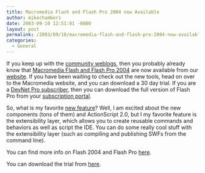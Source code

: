 ```yaml
---
title: Macromedia Flash and Flash Pro 2004 now Available
author: mikechambers
date: 2003-09-10 12:51:01 -0800
layout: post
permalink: /2003/09/10/macromedia-flash-and-flash-pro-2004-now-available/
categories:
  - General
---
```



If you keep up with the [community weblogs][1], then you probably already know that [Macromedia Flash and Flash Pro 2004][2] are now available from our [website][3]. If you have been waiting to check out the new tools, head on over to the Macromedia website, and you can download a 30 day trial. If you are a [DevNet Pro subscriber][4], then you can download the full version of Flash Pro from your [subscription portal][5].

So, what is my favorite [new feature][6]? Well, I am excited about the new components (tons of them) and ActionScript 2.0, but I my favorite feature is the extensibility layer, which allows you to create reusable commands and behaviors as well as script the IDE. You can do some really cool stuff with the extensibility layer (such as compiling and publishing SWFs from the command line).

You can find more info on Flash 2004 and Flash Pro [here][7].

You can download the trial from [here][8].

 [1]: http://www.macromedia.com/go/weblogs
 [2]: http://www.macromedia.com/software/flash/
 [3]: http://www.macromedia.com
 [4]: http://www.macromedia.com/devnet/subscriptions/
 [5]: https://www.macromedia.com/cfusion/subscriptions/index.cfm
 [6]: http://www.macromedia.com/software/flash/productinfo/newfeatures/
 [7]: http://www.macromedia.com/software/flash/?promoid=home_prod_flash_082403
 [8]: http://www.macromedia.com/go/tryflashpro